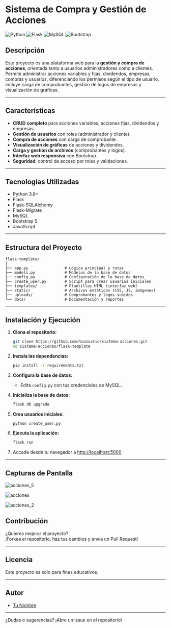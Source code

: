# Sistema de Compra y Gestión de Acciones

![Python](https://img.shields.io/badge/Python-3.8%2B-blue?logo=python)
![Flask](https://img.shields.io/badge/Flask-2.x-lightgrey?logo=flask)
![MySQL](https://img.shields.io/badge/MySQL-8.x-blue?logo=mysql)
![Bootstrap](https://img.shields.io/badge/Bootstrap-5.x-purple?logo=bootstrap)

## Descripción

Este proyecto es una plataforma web para la **gestión y compra de acciones**, orientada tanto a usuarios administradores como a clientes. Permite administrar acciones variables y fijas, dividendos, empresas, compras y usuarios, diferenciando los permisos según el tipo de usuario. Incluye carga de comprobantes, gestión de logos de empresas y visualización de gráficas.

---

## Características

- **CRUD completo** para acciones variables, acciones fijas, dividendos y empresas.
- **Gestión de usuarios** con roles (administrador y cliente).
- **Compra de acciones** con carga de comprobante.
- **Visualización de gráficas** de acciones y dividendos.
- **Carga y gestión de archivos** (comprobantes y logos).
- **Interfaz web responsiva** con Bootstrap.
- **Seguridad**: control de acceso por roles y validaciones.

---

## Tecnologías Utilizadas

- Python 3.8+
- Flask
- Flask-SQLAlchemy
- Flask-Migrate
- MySQL
- Bootstrap 5
- JavaScript

---

## Estructura del Proyecto

```
flask-template/
│
├── app.py                # Lógica principal y rutas
├── models.py             # Modelos de la base de datos
├── config.py             # Configuración de la base de datos
├── create_user.py        # Script para crear usuarios iniciales
├── templates/            # Plantillas HTML (interfaz web)
├── static/               # Archivos estáticos (CSS, JS, imágenes)
├── uploads/              # Comprobantes y logos subidos
└── docs/                 # Documentación y reportes
```

---

## Instalación y Ejecución

1. **Clona el repositorio:**
    ```sh
    git clone https://github.com/tuusuario/sistema-acciones.git
    cd sistema-acciones/flask-template
    ```

2. **Instala las dependencias:**
    ```sh
    pip install -r requirements.txt
    ```

3. **Configura la base de datos:**
    - Edita `config.py` con tus credenciales de MySQL.

4. **Inicializa la base de datos:**
    ```sh
    flask db upgrade
    ```

5. **Crea usuarios iniciales:**
    ```sh
    python create_user.py
    ```

6. **Ejecuta la aplicación:**
    ```sh
    flask run
    ```

7. Accede desde tu navegador a [http://localhost:5000](http://localhost:5000)

---

## Capturas de Pantalla

![acciones_5](https://github.com/user-attachments/assets/238725f9-6e10-437d-95f9-a48f36c60c9a)

![acciones](https://github.com/user-attachments/assets/5e6034e8-8d2f-4d96-a7d3-95cccb01fc35)

![acciones_2](https://github.com/user-attachments/assets/b7a472b3-faa6-46ca-9a52-d31d2a1209c0)


## Contribución

¿Quieres mejorar el proyecto?  
¡Forkea el repositorio, haz tus cambios y envía un Pull Request!

---

## Licencia

Este proyecto es solo para fines educativos.

---

## Autor


- [Tu Nombre](https://github.com/JoanDaniel18)

---

¿Dudas o sugerencias? ¡Abre un issue en el repositorio!
